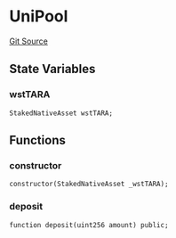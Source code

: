 # UniPool
[Git Source](https://github.com-VargaElod23/Lara-staking/liquid-staking/blob/93907a3b8fb9a6839cf7eb3e681388f7e558b230/contracts/test/RewardDistribution.t.sol)


## State Variables
### wstTARA

```solidity
StakedNativeAsset wstTARA;
```


## Functions
### constructor


```solidity
constructor(StakedNativeAsset _wstTARA);
```

### deposit


```solidity
function deposit(uint256 amount) public;
```

